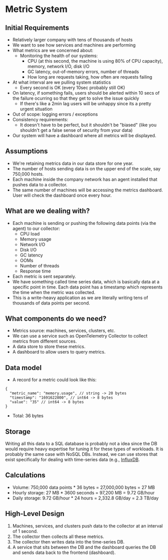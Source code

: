 # Metric System

## Initial Requirements
- Relatively larger company with tens of thousands of hosts
- We want to see how services and machines are performing
- What metrics are we concerned about:
  - Monitoring the health of our systems:
    - CPU (at this second, the machine is using 80% of CPU capacity), memory, network I/O, disk I/O
    - GC latency, out-of-memory errors, number of threads
    - How long are requests taking, how often are requests failing
- At what interval are we pulling system statistics
  - Every second is OK (every 10sec probably still OK)
- On latency, if something fails, users should be alerted within 10 secs of the failure ocurring so that they get to solve the issue quickly
  - If there's like a 2min lag users will be unhappy since its a pretty urgent situation
- Out of scope: logging errors / exceptions
- Consistency requirements:
  - It doesn't have to be perfect, but it shouldn't be "biased" (like you shouldn't get a false sense of security from your data)
- Our system will have a dashboard where all metrics will be displayed.

## Assumptions
- We're retaining metrics data in our data store for one year.
- The number of hosts sending data is on the upper end of the scale, say 750,000 hosts.
- Each machine inside the company network has an agent installed that pushes data to a collector.
- The same number of machines will be accessing the metrics dashboard. User will check the dashboard once every hour.

## What are we dealing with?
- Each machine is sending or pushing the following data points (via the agent) to our collector:
  - CPU load
  - Memory usage
  - Network I/O
  - Disk I/O
  - GC latency
  - OOMs
  - Number of threads
  - Response time
- Each metric is sent separately.
- We have something called time series data, which is basically data at a specific point in time. Each data point has a timestamp which represents the time when the metric was collected.
- This is a write-heavy application as we are literally writing tens of thousands of data points per second.

## What components do we need?
- Metrics source: machines, services, clusters, etc.
- We can use a service such as OpenTelemetry Collector to collect metrics from different sources.
- A data store to store these metrics.
- A dashboard to allow users to query metrics.

## Data model
- A record for a metric could look like this:
```
{
  "metric_name": "memory.usage", // string -> 20 bytes
  "timestamp": "1691622800", // int64 -> 8 bytes
  "value": "35" // int64 -> 8 bytes
}
```
- Total: 36 bytes

## Storage
Writing all this data to a SQL database is probably not a idea since the DB would require heavy expertise for tuning it for these types of workloads. It is probably the same case with NoSQL DBs. Instead, we can use stores that exist specifically for dealing with time-series data (e.g., [InfluxDB](https://www.influxdata.com/lp/influxdb-database/?utm_source=google&utm_medium=cpc&utm_campaign=Performance_Max_General&utm_content=pmax&utm_source=google&utm_medium=cpc&utm_campaign=&utm_term=&gad_source=1&gclid=Cj0KCQjwsaqzBhDdARIsAK2gqne6T4dmlJD7KHxRfHBz91_cuFBKlRQAJXdT3k5QDXRBBFneXITGK-AaArpCEALw_wcB).


## Calculations
- Volume: 750,000 data points * 36 bytes = 27,000,000 bytes = 27 MB
- Hourly storage: 27 MB * 3600 seconds = 97,200 MB = 9.72 GB/hour
- Daily storage: 9.72 GB/hour * 24 hours = 2,332.8 GB/day = 2.3 TB/day

## High-Level Design
1. Machines, services, and clusters push data to the collector at an interval of 1 second.
2. The collector then collects all these metrics.
3. The collector then writes data into the time-series DB.
4. A service that sits between the DB and the dashboard queries the DB and sends data back to the frontend (dashboard).


  
